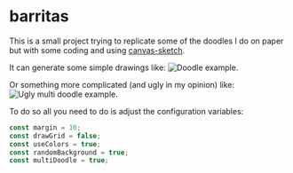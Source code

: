# barritas

This is a small project trying to replicate some of the doodles I do on paper but with some coding and using [canvas-sketch](https://github.com/mattdesl/canvas-sketch).


It can generate some simple drawings like: ![Doodle example](pic/2019.07.11-14.32.24.png).

Or something more complicated (and ugly in my opinion) like: ![Ugly multi doodle example](pic/2019.07.11-14.34.52.png).

To do so all you need to do is adjust the configuration variables:

```javascript
const margin = 10;
const drawGrid = false;
const useColors = true;
const randomBackground = true;
const multiDoodle = true;
```
